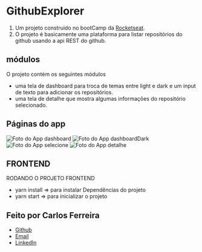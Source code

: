 # GithubExplorer 
1. Um projeto construido no bootCamp da [Rocketseat](https://github.com/rocketseat-education).
2. O projeto é basicamente uma plataforma para listar repositórios do github usando a api REST do github.

## módulos

O projeto contém os seguintes módulos

* uma tela de dashboard para troca de temas entre light e dark e um input de texto para adicionar os repositórios.
* uma tela de detalhe que mostra algumas informações do repositório selecionado.

## Páginas do app
![Foto do App dashboard](https://github.com/CarlosSTS/GithubExplorer/blob/master/assets/dashboard.png)
![Foto do App dashboardDark](https://github.com/CarlosSTS/GithubExplorer/blob/master/assets/dashboardDark.png)
![Foto do App selecione](https://github.com/CarlosSTS/GithubExplorer/blob/master/assets/select.png)
![Foto do App detalhe](https://github.com/CarlosSTS/GithubExplorer/blob/master/assets/detail.png)

## FRONTEND
RODANDO O PROJETO FRONTEND
* yarn install =>  para instalar Dependências do projeto
* yarn start => para inicializar o projeto

## Feito por Carlos Ferreira
* [Github](https://www.github.com/CarlosSTS)
* [Email](mailto://carlossts826@gmail.com)
* [LinkedIn](https://www.linkedin.com/in/carlos-ferreira-4b2ba219a/)
